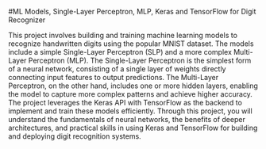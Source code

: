 #ML Models, Single-Layer Perceptron, MLP, Keras and TensorFlow for Digit Recognizer

This project involves building and training machine learning models to recognize handwritten digits using the popular MNIST dataset. The models include a simple Single-Layer Perceptron (SLP) and a more complex Multi-Layer Perceptron (MLP). The Single-Layer Perceptron is the simplest form of a neural network, consisting of a single layer of weights directly connecting input features to output predictions. The Multi-Layer Perceptron, on the other hand, includes one or more hidden layers, enabling the model to capture more complex patterns and achieve higher accuracy. The project leverages the Keras API with TensorFlow as the backend to implement and train these models efficiently. Through this project, you will understand the fundamentals of neural networks, the benefits of deeper architectures, and practical skills in using Keras and TensorFlow for building and deploying digit recognition systems.
